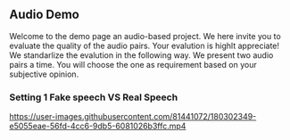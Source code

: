 ## Audio Demo

Welcome to the demo page an audio-based project. We here invite you to evaluate the quality of the audio pairs.
Your evalution is highlt appreciate! We standarlize the evalution in the following way.  We present two audio pairs a time. You will choose the one as requirement based on your subjective opinion.


### Setting 1 Fake speech VS Real Speech



https://user-images.githubusercontent.com/81441072/180302349-e5055eae-56fd-4cc6-9db5-6081026b3ffc.mp4

